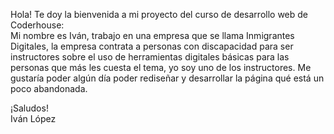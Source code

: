  Hola! Te doy la bienvenida a mi proyecto del curso de desarrollo web de Coderhouse: <br>
Mi nombre es Iván, trabajo en una empresa que se llama Inmigrantes Digitales, la empresa contrata a personas con discapacidad para ser instructores sobre el uso de herramientas digitales básicas para las personas que más les cuesta el tema, yo soy uno de los instructores. Me gustaría poder algún día poder rediseñar y desarrollar la página qué está un poco abandonada. <br>


¡Saludos!<br>
Iván López

